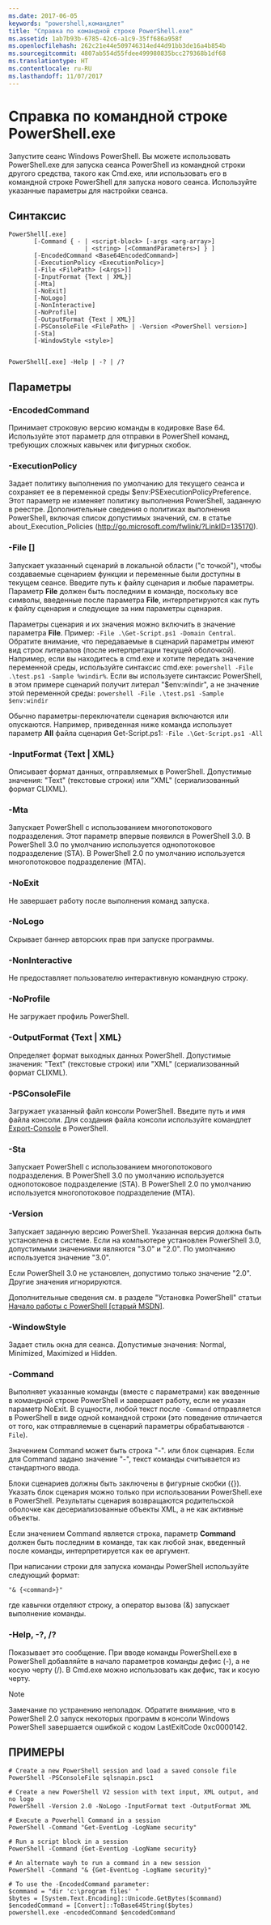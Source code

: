 ```yaml
---
ms.date: 2017-06-05
keywords: "powershell,командлет"
title: "Справка по командной строке PowerShell.exe"
ms.assetid: 1ab7b93b-6785-42c6-a1c9-35ff686a958f
ms.openlocfilehash: 262c21e44e509746314ed44d91bb3de16a4b854b
ms.sourcegitcommit: 4807ab554d55fdee499980835bcc279368b1df68
ms.translationtype: HT
ms.contentlocale: ru-RU
ms.lasthandoff: 11/07/2017
---
```

# <a name="powershellexe-command-line-help"></a>Справка по командной строке PowerShell.exe
Запустите сеанс Windows PowerShell. Вы можете использовать PowerShell.exe для запуска сеанса PowerShell из командной строки другого средства, такого как Cmd.exe, или использовать его в командной строке PowerShell для запуска нового сеанса. Используйте указанные параметры для настройки сеанса.

## <a name="syntax"></a>Синтаксис

```syntax
PowerShell[.exe]
       [-Command { - | <script-block> [-args <arg-array>]
                     | <string> [<CommandParameters>] } ]
       [-EncodedCommand <Base64EncodedCommand>]
       [-ExecutionPolicy <ExecutionPolicy>]
       [-File <FilePath> [<Args>]]
       [-InputFormat {Text | XML}] 
       [-Mta]
       [-NoExit]
       [-NoLogo]
       [-NonInteractive] 
       [-NoProfile] 
       [-OutputFormat {Text | XML}] 
       [-PSConsoleFile <FilePath> | -Version <PowerShell version>]
       [-Sta]
       [-WindowStyle <style>]
        

PowerShell[.exe] -Help | -? | /?
```

## <a name="parameters"></a>Параметры

### <a name="-encodedcommand-base64encodedcommand"></a>-EncodedCommand <Base64EncodedCommand>
Принимает строковую версию команды в кодировке Base 64. Используйте этот параметр для отправки в PowerShell команд, требующих сложных кавычек или фигурных скобок.

### <a name="-executionpolicy-executionpolicy"></a>-ExecutionPolicy <ExecutionPolicy>
Задает политику выполнения по умолчанию для текущего сеанса и сохраняет ее в переменной среды $env:PSExecutionPolicyPreference. Этот параметр не изменяет политику выполнения PowerShell, заданную в реестре. Дополнительные сведения о политиках выполнения PowerShell, включая список допустимых значений, см. в статье about_Execution_Policies (http://go.microsoft.com/fwlink/?LinkID=135170).

### <a name="-file-filepath-parameters"></a>-File <FilePath> \[<Parameters>]
Запускает указанный сценарий в локальной области ("с точкой"), чтобы создаваемые сценарием функции и переменные были доступны в текущем сеансе. Введите путь к файлу сценария и любые параметры. Параметр **File** должен быть последним в команде, поскольку все символы, введенные после параметра **File**, интерпретируются как путь к файлу сценария и следующие за ним параметры сценария.

Параметры сценария и их значения можно включить в значение параметра **File**. Пример: `-File .\Get-Script.ps1 -Domain Central`. Обратите внимание, что передаваемые в сценарий параметры имеют вид строк литералов (после интерпретации текущей оболочкой).
Например, если вы находитесь в cmd.exe и хотите передать значение переменной среды, используйте синтаксис cmd.exe: `powershell -File .\test.ps1 -Sample %windir%`. Если вы используете синтаксис PowerShell, в этом примере сценарий получит литерал "$env:windir", а не значение этой переменной среды: `powershell -File .\test.ps1 -Sample $env:windir`

Обычно параметры-переключатели сценария включаются или опускаются. Например, приведенная ниже команда использует параметр **All** файла сценария Get-Script.ps1: `-File .\Get-Script.ps1 -All`

### <a name="-inputformat-text--xml"></a>\-InputFormat {Text | XML}
Описывает формат данных, отправляемых в PowerShell. Допустимые значения: "Text" (текстовые строки) или "XML" (сериализованный формат CLIXML).

### <a name="-mta"></a>-Mta
Запускает PowerShell с использованием многопотокового подразделения. Этот параметр впервые появился в PowerShell 3.0. В PowerShell 3.0 по умолчанию используется однопотоковое подразделение (STA). В PowerShell 2.0 по умолчанию используется многопотоковое подразделение (MTA).

### <a name="-noexit"></a>-NoExit
Не завершает работу после выполнения команд запуска.

### <a name="-nologo"></a>-NoLogo
Скрывает баннер авторских прав при запуске программы.

### <a name="-noninteractive"></a>-NonInteractive
Не предоставляет пользователю интерактивную командную строку.

### <a name="-noprofile"></a>-NoProfile
Не загружает профиль PowerShell.

### <a name="-outputformat-text--xml"></a>-OutputFormat {Text | XML}
Определяет формат выходных данных PowerShell. Допустимые значения: "Text" (текстовые строки) или "XML" (сериализованный формат CLIXML).

### <a name="-psconsolefile-filepath"></a>-PSConsoleFile <FilePath>
Загружает указанный файл консоли PowerShell. Введите путь и имя файла консоли. Для создания файла консоли используйте командлет [Export-Console](https://technet.microsoft.com/en-us/library/4bab1c02-9e61-4aaf-9957-11d1934ef4ef) в PowerShell.

### <a name="-sta"></a>-Sta
Запускает PowerShell с использованием многопотокового подразделения. В PowerShell 3.0 по умолчанию используется однопотоковое подразделение (STA). В PowerShell 2.0 по умолчанию используется многопотоковое подразделение (MTA).

### <a name="-version-powershell-version"></a>-Version <PowerShell Version>
Запускает заданную версию PowerShell. Указанная версия должна быть установлена в системе. Если на компьютере установлен PowerShell 3.0, допустимыми значениями являются "3.0" и "2.0". По умолчанию используется значение "3.0".

Если PowerShell 3.0 не установлен, допустимо только значение "2.0". Другие значения игнорируются.

Дополнительные сведения см. в разделе "Установка PowerShell" статьи [Начало работы с PowerShell [старый MSDN]](https://technet.microsoft.com/en-us/library/69555d95-b481-43e1-86e7-b46d68b3e2dd).

### <a name="-windowstyle-window-style"></a>-WindowStyle <Window style>
Задает стиль окна для сеанса. Допустимые значения: Normal, Minimized, Maximized и Hidden.

### <a name="-command"></a>-Command
Выполняет указанные команды (вместе с параметрами) как введенные в командной строке PowerShell и завершает работу, если не указан параметр NoExit.
В сущности, любой текст после `-Command` отправляется в PowerShell в виде одной командной строки (это поведение отличается от того, как отправляемые в сценарий параметры обрабатываются `-File`).

Значением Command может быть строка "-". или блок сценария. Если для Command задано значение "-", текст команды считывается из стандартного ввода.

Блоки сценариев должны быть заключены в фигурные скобки ({}). Указать блок сценария можно только при использовании PowerShell.exe в PowerShell. Результаты сценария возвращаются родительской оболочке как десериализованные объекты XML, а не как активные объекты.

Если значением Command является строка, параметр **Command** должен быть последним в команде, так как любой знак, введенный после команды, интерпретируется как ее аргумент.

При написании строки для запуска команды PowerShell используйте следующий формат:

```
"& {<command>}"
```

где кавычки отделяют строку, а оператор вызова (&) запускает выполнение команды.

### <a name="-help---"></a>-Help, -?, /?
Показывает это сообщение. При вводе команды PowerShell.exe в PowerShell добавляйте в начало параметров команды дефис (-), а не косую черту (/). В Cmd.exe можно использовать как дефис, так и косую черту.

> [!NOTE]
> Замечание по устранению неполадок. Обратите внимание, что в PowerShell 2.0 запуск некоторых программ в консоли Windows PowerShell завершается ошибкой с кодом LastExitCode 0xc0000142.

## <a name="examples"></a>ПРИМЕРЫ

```
# Create a new PowerShell session and load a saved console file
PowerShell -PSConsoleFile sqlsnapin.psc1

# Create a new PowerShell V2 session with text input, XML output, and no logo
PowerShell -Version 2.0 -NoLogo -InputFormat text -OutputFormat XML

# Execute a Powerhell Command in a session
PowerShell -Command "Get-EventLog -LogName security"

# Run a script block in a session
PowerShell -Command {Get-EventLog -LogName security}

# An alternate wayh to run a command in a new session
PowerShell -Command "& {Get-EventLog -LogName security}"

# To use the -EncodedCommand parameter:
$command = "dir 'c:\program files' "
$bytes = [System.Text.Encoding]::Unicode.GetBytes($command)
$encodedCommand = [Convert]::ToBase64String($bytes)
powershell.exe -encodedCommand $encodedCommand
```

